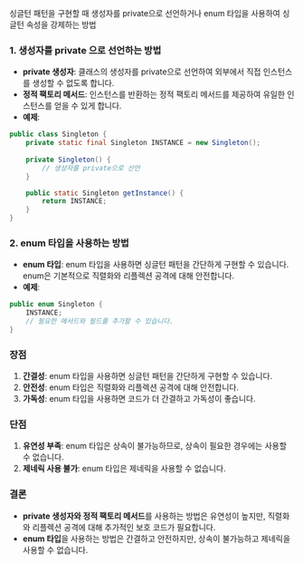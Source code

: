 싱글턴 패턴을 구현할 때 생성자를 private으로 선언하거나 enum 타입을 사용하여 싱글턴 속성을 강제하는 방법

### 1. 생성자를 private 으로 선언하는 방법

- **private 생성자**: 클래스의 생성자를 private으로 선언하여 외부에서 직접 인스턴스를 생성할 수 없도록 합니다.
- **정적 팩토리 메서드**: 인스턴스를 반환하는 정적 팩토리 메서드를 제공하여 유일한 인스턴스를 얻을 수 있게 합니다.
- **예제**:
```java
public class Singleton {
	private static final Singleton INSTANCE = new Singleton();
	
	private Singleton() {
		// 생성자를 private으로 선언
	}

	public static Singleton getInstance() {
		return INSTANCE;
	}
}
```
    

### 2. enum 타입을 사용하는 방법

- **enum 타입**: enum 타입을 사용하면 싱글턴 패턴을 간단하게 구현할 수 있습니다. enum은 기본적으로 직렬화와 리플렉션 공격에 대해 안전합니다.
- **예제**:
```java
public enum Singleton {
	INSTANCE;
	// 필요한 메서드와 필드를 추가할 수 있습니다.
}
```

### 장점

1. **간결성**: enum 타입을 사용하면 싱글턴 패턴을 간단하게 구현할 수 있습니다.
2. **안전성**: enum 타입은 직렬화와 리플렉션 공격에 대해 안전합니다.
3. **가독성**: enum 타입을 사용하면 코드가 더 간결하고 가독성이 좋습니다.

### 단점

1. **유연성 부족**: enum 타입은 상속이 불가능하므로, 상속이 필요한 경우에는 사용할 수 없습니다.
2. **제네릭 사용 불가**: enum 타입은 제네릭을 사용할 수 없습니다.

### 결론

- **private 생성자와 정적 팩토리 메서드**를 사용하는 방법은 유연성이 높지만, 직렬화와 리플렉션 공격에 대해 추가적인 보호 코드가 필요합니다.
- **enum 타입**을 사용하는 방법은 간결하고 안전하지만, 상속이 불가능하고 제네릭을 사용할 수 없습니다.